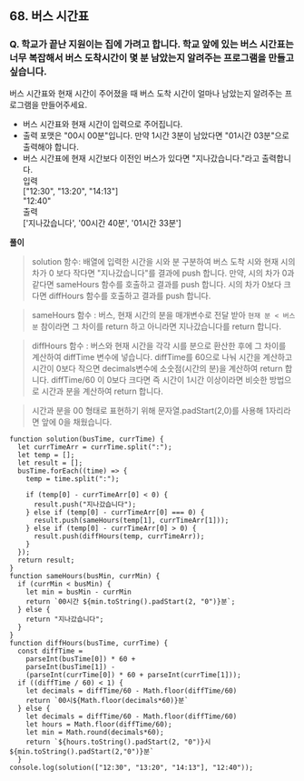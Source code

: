 ## 68. 버스 시간표

### Q. 학교가 끝난 지원이는 집에 가려고 합니다. 학교 앞에 있는 버스 시간표는 너무 복잡해서 버스 도착시간이 몇 분 남았는지 알려주는 프로그램을 만들고 싶습니다.

버스 시간표와 현재 시간이 주어졌을 때 버스 도착 시간이 얼마나 남았는지 알려주는 프로그램을 만들어주세요.

- 버스 시간표와 현재 시간이 입력으로 주어집니다.
- 출력 포맷은 "00시 00분"입니다.
  만약 1시간 3분이 남았다면 "01시간 03분"으로 출력해야 합니다.
- 버스 시간표에 현재 시간보다 이전인 버스가 있다면 "지나갔습니다."라고 출력합니다.  
  입력  
  ["12:30", "13:20", "14:13"]  
   "12:40"  
  출력  
  ['지나갔습니다', '00시간 40분', '01시간 33분']

**풀이**

> solution 함수: 배열에 입력한 시간을 시와 분 구분하여 버스 도착 시와 현재 시의 차가 0 보다 작다면 "지나갔습니다"를 결과에 push 합니다. 만약, 시의 차가 0과 같다면 sameHours 함수를 호출하고 결과를 push 합니다. 시의 차가 0보다 크다면 diffHours 함수를 호출하고 결과를 push 합니다.

> sameHours 함수 : 버스, 현재 시간의 분을 매개변수로 전달 받아 `현재 분 < 버스 분` 참이라면 그 차이를 return 하고 아니라면 지나갔습니다를 return 합니다.

> diffHours 함수 : 버스와 현재 시간을 각각 시를 분으로 환산한 후에 그 차이를 계산하여 diffTime 변수에 넣습니다. diffTime를 60으로 나눠 시간을 계산하고 시간이 0보다 작으면 decimals변수에 소숫점(시간의 분)을 계산하여 return 합니다. diffTime/60 이 0보다 크다면 즉 시간이 1시간 이상이라면 비슷한 방법으로 시간과 분을 계산하여 return 합니다.

> 시간과 분을 00 형태로 표현하기 위해 문자열.padStart(2,0)를 사용해 1자리라면 앞에 0을 채웠습니다.

```
function solution(busTime, currTime) {
  let currTimeArr = currTime.split(":");
  let temp = [];
  let result = [];
  busTime.forEach((time) => {
    temp = time.split(":");

    if (temp[0] - currTimeArr[0] < 0) {
      result.push("지나갔습니다");
    } else if (temp[0] - currTimeArr[0] === 0) {
      result.push(sameHours(temp[1], currTimeArr[1]));
    } else if (temp[0] - currTimeArr[0] > 0) {
      result.push(diffHours(temp, currTimeArr));
    }
  });
  return result;
}
function sameHours(busMin, currMin) {
  if (currMin < busMin) {
    let min = busMin - currMin
    return `00시간 ${min.toString().padStart(2, "0")}분`;
  } else {
    return "지나갔습니다";
  }
}
function diffHours(busTime, currTime) {
  const diffTime =
    parseInt(busTime[0]) * 60 +
    parseInt(busTime[1]) -
    (parseInt(currTime[0]) * 60 + parseInt(currTime[1]));
  if ((diffTime / 60) < 1) {
    let decimals = diffTime/60 - Math.floor(diffTime/60)
    return `00시${Math.floor(decimals*60)}분`
  } else {
    let decimals = diffTime/60 - Math.floor(diffTime/60)
    let hours = Math.floor(diffTime/60);
    let min = Math.round(decimals*60);
    return `${hours.toString().padStart(2, "0")}시${min.toString().padStart(2,"0")}분`
  }
console.log(solution(["12:30", "13:20", "14:13"], "12:40"));


```
